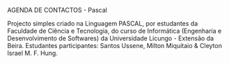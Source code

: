 AGENDA DE CONTACTOS - Pascal

Projecto simples criado na Linguagem PASCAL, por estudantes da Faculdade de Ciência e Tecnologia, do curso de Informática (Engenharia e Desenvolvimento de Softwares) da Universidade Licungo - Extensão da Beira. Estudantes participantes: Santos Ussene, Milton Miquitaio & Cleyton Israel M. F. Hung.
